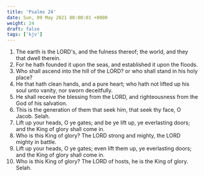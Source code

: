 ```yaml
---
title: 'Psalms 24'
date: Sun, 09 May 2021 00:00:01 +0000
weight: 24
draft: false
tags: ['kjv'] 
---
```


1. The earth is the LORD's, and the fulness thereof; the world, and they that dwell therein.
2. For he hath founded it upon the seas, and established it upon the floods.
3. Who shall ascend into the hill of the LORD? or who shall stand in his holy place?
4. He that hath clean hands, and a pure heart; who hath not lifted up his soul unto vanity, nor sworn deceitfully.
5. He shall receive the blessing from the LORD, and righteousness from the God of his salvation.
6. This is the generation of them that seek him, that seek thy face, O Jacob. Selah.
7. Lift up your heads, O ye gates; and be ye lift up, ye everlasting doors; and the King of glory shall come in.
8. Who is this King of glory? The LORD strong and mighty, the LORD mighty in battle.
9. Lift up your heads, O ye gates; even lift them up, ye everlasting doors; and the King of glory shall come in.
10. Who is this King of glory? The LORD of hosts, he is the King of glory. Selah.
